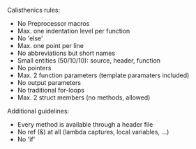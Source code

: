 Calisthenics rules:
 * No Preprocessor macros
 * Max. one indentation level per function
 * No 'else'
 * Max. one point per line
 * No abbreviations but short names
 * Small entities (50/10/10): source, header, function
 * No pointers
 * Max. 2 function parameters (template paramaters included)
 * No output parameters
 * No traditional for-loops
 * Max. 2 struct members (no methods, allowed)

 Additional guidelines:
  * Every method is available through a header file
  * No ref (&) at all (lambda captures, local variables, ...)
  * No 'if'
  